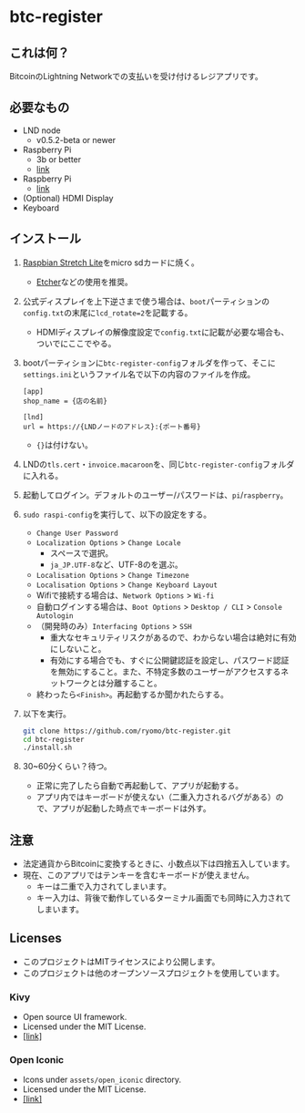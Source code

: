 # btc-register

## これは何？

BitcoinのLightning Networkでの支払いを受け付けるレジアプリです。



## 必要なもの

* LND node
    * v0.5.2-beta or newer
* Raspberry Pi
    * 3b or better
    * [link](https://raspberry-pi.ksyic.com/main/index/pdp.id/435/pdp.open/435)
* Raspberry Pi
    * [link](https://raspberry-pi.ksyic.com/main/index/pdp.id/101/pdp.open/101) 
* (Optional) HDMI Display
* Keyboard




## インストール

1. [Raspbian Stretch Lite](https://www.raspberrypi.org/downloads/raspbian/)をmicro sdカードに焼く。
    
    * [Etcher](https://www.balena.io/etcher/)などの使用を推奨。

2. 公式ディスプレイを上下逆さまで使う場合は、`boot`パーティションの`config.txt`の末尾に`lcd_rotate=2`を記載する。

   * HDMIディスプレイの解像度設定で`config.txt`に記載が必要な場合も、ついでにここでやる。

3. bootパーティションに`btc-register-config`フォルダを作って、そこに`settings.ini`というファイル名で以下の内容のファイルを作成。

   ```
   [app]
   shop_name = {店の名前}
   
   [lnd]
   url = https://{LNDノードのアドレス}:{ポート番号}
   ```
   
   * `{}`は付けない。

4. LNDの`tls.cert`・`invoice.macaroon`を、同じ`btc-register-config`フォルダに入れる。

5. 起動してログイン。デフォルトのユーザー/パスワードは、`pi`/`raspberry`。

6. `sudo raspi-config`を実行して、以下の設定をする。

   * `Change User Password`
   * `Localization Options` > `Change Locale`
     * スペースで選択。
     * `ja_JP.UTF-8`など、UTF-8のを選ぶ。
   * `Localisation Options` > `Change Timezone`
   * `Localisation Options` > `Change Keyboard Layout`
   * Wifiで接続する場合は、`Network Options` > `Wi-fi`
   * 自動ログインする場合は、`Boot Options` > `Desktop / CLI` > `Console Autologin`
   * （開発時のみ）`Interfacing Options` > `SSH`
     * 重大なセキュリティリスクがあるので、わからない場合は絶対に有効にしないこと。
     * 有効にする場合でも、すぐに公開鍵認証を設定し、パスワード認証を無効にすること。また、不特定多数のユーザーがアクセスするネットワークとは分離すること。
   * 終わったら`<Finish>`。再起動するか聞かれたらする。

7. 以下を実行。

   ```bash
   git clone https://github.com/ryomo/btc-register.git
   cd btc-register
   ./install.sh
   ```

8. 30~60分くらい？待つ。

   * 正常に完了したら自動で再起動して、アプリが起動する。
   * アプリ内ではキーボードが使えない（二重入力されるバグがある）ので、アプリが起動した時点でキーボードは外す。



## 注意

* 法定通貨からBitcoinに変換するときに、小数点以下は四捨五入しています。
* 現在、このアプリではテンキーを含むキーボードが使えません。
     * キーは二重で入力されてしまいます。
     * キー入力は、背後で動作しているターミナル画面でも同時に入力されてしまいます。



## Licenses

* このプロジェクトはMITライセンスにより公開します。
* このプロジェクトは他のオープンソースプロジェクトを使用しています。

### Kivy

* Open source UI framework.
* Licensed under the MIT License.
* [[link]](https://github.com/kivy/kivy)

### Open Iconic

* Icons under `assets/open_iconic` directory.
* Licensed under the MIT License.
* [[link]](https://github.com/iconic/open-iconic)
